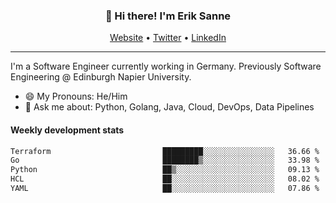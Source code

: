 <h3 align="center">👋 Hi there! I'm Erik Sanne</h3>
<p align="center">
  <a href="https://eriksanne.com">Website</a> •
  <a href="https://twitter.com/ErikKonradSanne">Twitter</a> •
  <a href="https://www.linkedin.com/in/eriksanne/">LinkedIn</a>
</p>

---
I'm a Software Engineer currently working in Germany. Previously Software Engineering @ Edinburgh Napier University.

- 😄 My Pronouns: He/Him
- 💬 Ask me about: Python, Golang, Java, Cloud, DevOps, Data Pipelines

<h4>Weekly development stats</h4>
<!--START_SECTION:waka-->

```txt
Terraform                         █████████░░░░░░░░░░░░░░░░   36.66 %
Go                                ████████▒░░░░░░░░░░░░░░░░   33.98 %
Python                            ██▒░░░░░░░░░░░░░░░░░░░░░░   09.13 %
HCL                               ██░░░░░░░░░░░░░░░░░░░░░░░   08.02 %
YAML                              ██░░░░░░░░░░░░░░░░░░░░░░░   07.86 %
```

<!--END_SECTION:waka-->
